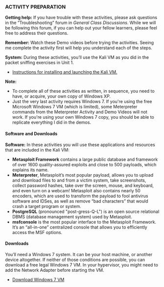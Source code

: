 ### ACTIVITY PREPARATION

**Getting help:** If you have trouble with these activities, please ask questions in the “Troubleshooting” forum in *General Class Discussions*. While we will be following this forum, if you can help out your fellow learners, please feel free to address their questions.

**Remember:** Watch these Demo videos before trying the activities. Seeing me complete the activity first will help you understand each of the steps.

**System:** During these activities, you’ll use the Kali VM as you did in the packet sniffing exercises in Unit 1.

- [Instructions for installing and launching the Kali VM.](https://courses.edx.org/courses/course-v1:RITx+CYBER504x+3T2018/jump_to_id/af99a11f64b3400883bc6f9f82e8fa87)

**Note:**

- To complete all of these activities as written, in sequence, you need to have, or acquire, your own copy of Windows XP.
- Just the very last activity requires Windows 7. If you're using the free Microsoft Windows 7 VM (which is limited), some Meterpreter commands from the Meterpreter Activity and Demo Videos will not work. If you're using your own Windows 7 copy, you should be able to replicate everything I did in the demos.

#### Software and Downloads

**Software:** In these activities you will use these applications and resources that are included in the Kali VM:

- **Metasploit Framework** contains a large public database and framework of over 1600 quality-assured exploits and close to 500 payloads, which explains its name.
- **Meterpreter**, Metasploit’s most popular payload, allows you to upload and download files to and from a victim system, take screenshots, collect password hashes, take over the screen, mouse, and keyboard, and even turn on a webcam! Metasploit also contains nearly 50 encoders, which are used to transform the payload to fool antivirus software and IDSes, as well as remove “bad characters” that would crash a target program or system.
- **PostgreSQL** (pronounced "post-gress-Q-L") is an open source relational DBMS (database management system) used by Metasploit.
- **msfconsole** is the most popular interface to the Metasploit Framework. It’s an “all-in-one” centralized console that allows you to efficiently access the MSF options.

#### Downloads

You’ll need a Windows 7 system. It can be your host machine, or another device altogether. If neither of those conditions are possible, you can download a free legal Windows 7 VM. In your hypervisor, you might need to add the Network Adapter before starting the VM.

- [Download Windows 7 VM](https://developer.microsoft.com/en-us/microsoft-edge/tools/vms/)